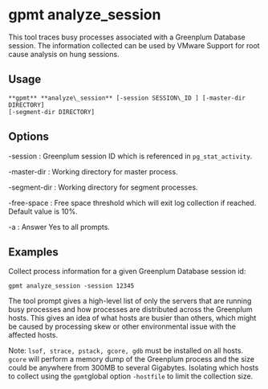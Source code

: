 # gpmt analyze\_session 

This tool traces busy processes associated with a Greenplum Database session. The information collected can be used by VMware Support for root cause analysis on hung sessions.

## <a id="usage"></a>Usage 

```
**gpmt** **analyze\_session** [-session SESSION\_ID ] [-master-dir DIRECTORY] 
[-segment-dir DIRECTORY] 
```

## <a id="options"></a>Options 

-session
:   Greenplum session ID which is referenced in `pg_stat_activity`.

-master-dir
:   Working directory for master process.

-segment-dir
:   Working directory for segment processes.

-free-space
:   Free space threshold which will exit log collection if reached. Default value is 10%.

-a
:   Answer Yes to all prompts.

## <a id="examples"></a>Examples 

Collect process information for a given Greenplum Database session id:

```
gpmt analyze_session -session 12345
```

The tool prompt gives a high-level list of only the servers that are running busy processes and how processes are distributed across the Greenplum hosts. This gives an idea of what hosts are busier than others, which might be caused by processing skew or other environmental issue with the affected hosts.

Note: `lsof, strace, pstack, gcore, gdb` must be installed on all hosts. `gcore` will perform a memory dump of the Greenplum process and the size could be anywhere from 300MB to several Gigabytes. Isolating which hosts to collect using the `gpmt`global option `-hostfile` to limit the collection size.

